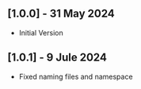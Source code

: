 ## [1.0.0] - 31 May 2024
 - Initial Version
## [1.0.1] - 9 Jule 2024
 - Fixed naming files and namespace